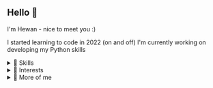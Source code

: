 ## Hello 👋
I'm Hewan - nice to meet you :) 

I started learning to code in 2022 (on and off)
I'm currently working on developing my Python skills


<details>
<summary>🌸 Skills</summary>
  
  <ul style="list-style-type:circle">
    <li>Tableau</li>
    <li>Power BI</li>
    <li>Alteryx</li>
  </ul>  

</details>


<details>
<summary> 🌸 Interests</summary>
  <ul style="list-style-type:circle">
    <li>Data</li>
    <li>Films</li>
    <li>Rollerskating</li>
  </ul> 
</details>


<details>
  <summary> 🌸 More of me </summary>
  <ul style="list-style-type:circle">
    <li><a href="https://www.linkedin.com/in/hewan-zewdu-93794221b/"> linkedin </a></li>
    <li><a href="https://www.thedataschool.co.uk/blog/hewan-zewdu/"> the data school </a></li>
    <li><a href="https://public.tableau.com/app/profile/hewan.zewdu/vizzes"> tableau public </a></li>
    <li><a href="https://community.fabric.microsoft.com/t5/user/viewprofilepage/user-id/837388"> microsoft fabric </a></li>
  </ul> 
</details>


<!--
**hewanz00/hewanz00** is a ✨ _special_ ✨ repository because its `README.md` (this file) appears on your GitHub profile.

Here are some ideas to get you started:

- 🔭 I’m currently working on ...
- 🌱 I’m currently learning ...
- 👯 I’m looking to collaborate on ...
- 🤔 I’m looking for help with ...
- 💬 Ask me about ...
- 📫 How to reach me: ...
- 😄 Pronouns: ...
- ⚡ Fun fact: ...
-->
